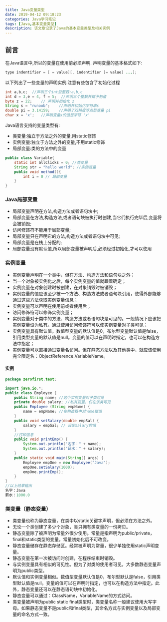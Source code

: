 ```yaml
---
title: Java变量类型
date: 2019-04-12 09:18:23
categories: Java学习笔记
tags: [Java,基本变量类型]
description: 该文章记录了Java的基本变量类型及相关实例
---
```


## 前言

在Java语言中,所以的变量在使用前必须声明. 声明变量的基本格式如下:

```java
type indentifier = [ = value][, indentifier [= value] ...];
```

<!--more-->

以下列出了一些变量的声明实例.注意有些包含了初始化过程
```java
int a,b,c; 	//声明三个int型整数:a,b,c
int d = 3,e = 4, f = 5;  //声明三个整数并赋予初值
byte z = 22; 	// 声明并初始化 z
String s = "runoob";	//声明并初始化字符串s
double pi = 3.14159;	//声明了双精度浮点型变量 pi
char x = 'x';	//声明变量x的值是字符 'x'
```
Java语言支持的变量类型有:
- 类变量:独立于方法之外的变量,用static修饰
- 实例变量:独立于方法之外的变量,不用static修饰
- 局部变量:类的方法中的变量
```java
public class Variable{
    static int allClicks = 0; //类变量
    String str = "hello world"; //实例变量
    public void method(){
    	int i = 0 // 局部变量
    }
}
```
### Java局部变量
- 局部变量声明在方法,构造方法或者语句块中;
- 局部变量在方法,构造方法,或者语句块被执行时创建,当它们执行完毕后,变量将会被销毁;
- 访问修饰符不能用于局部变量;
- 局部变量只在声明它的方法,构造方法或者语句块中可见;
- 局部变量是在栈上分配的;
- 局部变量没有默认值,所以局部变量被声明后,必须经过初始化,才可以使用
### 实例变量
- 实例变量声明在一个类中，但在方法、构造方法和语句块之外；
- 当一个对象被实例化之后，每个实例变量的值就跟着确定；
- 实例变量在对象创建时被创建，在对象销毁时被销毁；
- 实例变量的值应该至少被一个方法、构造方法或者语句块引用，使得外部能够通过这些方法获取实例变量信息；
- 实例变量可以声明在使用前或者使用后；
- 访问修饰符可以修饰实例变量；
- 实例变量对于类中的方法、构造方法或者语句块是可见的。一般情况下应该把实例变量设为私有。通过使用访问修饰符可以使实例变量对子类可见；
- 实例变量具有默认值。数值型变量的默认值是0，布尔型变量默认值是false，引用类型变量的默认值是null。变量的值可以在声明时指定，也可以在构造方法中指定；
- 实例变量可以直接通过变量名访问。但在静态方法以及其他类中，就应该使用完全限定名：ObjectReference.VariableName。
#### 实例
```java
package zerofirst.test;

import java.io.*;
public class Employee {
	public String name; //这个实例变量对子类可见
	private double salary; //私有变量，仅在该类可见
	public Employee (String empName) {
		name = empName; //在构造器中对name赋值
	}
	public void setSalary(double empSal) {
		salary = empSal; // 设定salary的值
	}
	//打印信息
	public void printEmp() {
		System.out.println("名字：" + name);
		System.out.println("薪水：" + salary);
	}
	public static void main(String[] args) {
		Employee empOne = new Employee("Java");
		empOne.setSalary(1000);
		empOne.printEmp();
	}
}
//以上结果输出
名字：Java
薪水：1000.0
```
### 类变量（静态变量）
- 类变量也称为静态变量，在类中以static关键字声明，但必须在方法之外。
- 无论一个类创建了多少个对象，类只拥有类变量的一份拷贝。
- 静态变量除了被声明为常量外很少使用。常量是指声明为public/private，final和static类型的变量。常量初始化后不可改变。
- 静态变量储存在静态存储区。经常被声明为常量，很少单独使用static声明变量。
- 静态变量在第一次被访问时创建，在程序结束时销毁。
- 与实例变量具有相似的可见性。但为了对类的使用者可见，大多数静态变量声明为public类型。
- 默认值和实例变量相似。数值型变量默认值是0，布尔型默认是false，引用类型默认值是null。变量的值可以在声明时指定，也可以在构造方法中指定。此外，静态变量还可以在静态语句块中初始化。
- 静态变量可以通过：ClassName，VariableName的方式访问。
- 类变量被声明为public static final类型时，类变量名称一般建议使用大写字母。如果静态变量不是public和final类型，其命名方式与实例变量以及局部变量的命名方式一致。

